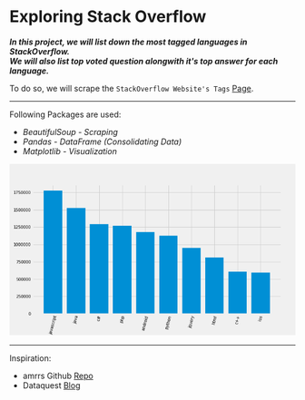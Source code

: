 # Exploring Stack Overflow

***In this project, we will list down the most tagged languages in StackOverflow.<br>We will also list top voted question alongwith it's top answer for each language.***

To do so, we will scrape the `StackOverflow Website's Tags` [Page](https://stackoverflow.com/tags?tab=popular).

--- 

Following Packages are used:

- *BeautifulSoup - Scraping*
- *Pandas - DataFrame (Consolidating Data)*
- *Matplotlib - Visualization*

![Comparison](comparison.png)

---

Inspiration:
- amrrs Github [Repo](https://github.com/amrrs/Scraper-Projects/tree/master/Stack%20Overflow%20Tag%20Count)
- Dataquest [Blog](https://www.dataquest.io/blog/web-scraping-tutorial-python/)



